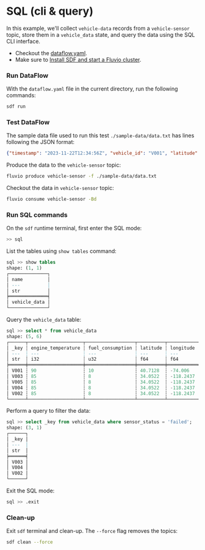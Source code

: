 # SQL (cli & query)

In this example, we'll collect `vehicle-data` records from a `vehicle-sensor` topic, store them in a `vehicle_data` state, and query the data using the SQL CLI interface.

* Checkout the [dataflow.yaml](./dataflow.yaml).
* Make sure to [Install SDF and start a Fluvio cluster].

### Run DataFlow

With the `dataflow.yaml` file in the current directory, run the following commands:

```bash
sdf run
```

### Test DataFlow

The sample data file used to run this test `./sample-data/data.txt` has lines following the JSON format:

```json
{"timestamp": "2023-11-22T12:34:56Z", "vehicle_id": "V001", "latitude": 40.7128, "longitude": -74.0060, "speed": 60, "engine_temperature": 90, "engine_rpm": 2000, "fuel_consumption": 10, "sensor_status": "ok" }
```

Produce the data to the `vehicle-sensor` topic:

```bash
fluvio produce vehicle-sensor -f ./sample-data/data.txt
```

Checkout the data in `vehicle-sensor` topic:

```bash
fluvio consume vehicle-sensor -Bd
```

### Run SQL commands


On the `sdf` runtime terminal, first enter the SQL mode:

```bash
>> sql
```

List the tables using `show tables` command:

```sql
sql >> show tables
shape: (1, 1)
┌──────────────┐
│ name         │
│ ---          │
│ str          │
╞══════════════╡
│ vehicle_data │
└──────────────┘
```

Query the `vehicle_data` table:

```sql
sql >> select * from vehicle_data
shape: (5, 6)
┌──────┬────────────────────┬──────────────────┬──────────┬───────────┬───────────────┐
│ _key ┆ engine_temperature ┆ fuel_consumption ┆ latitude ┆ longitude ┆ sensor_status │
│ ---  ┆ ---                ┆ ---              ┆ ---      ┆ ---       ┆ ---           │
│ str  ┆ i32                ┆ u32              ┆ f64      ┆ f64       ┆ str           │
╞══════╪════════════════════╪══════════════════╪══════════╪═══════════╪═══════════════╡
│ V001 ┆ 90                 ┆ 10               ┆ 40.7128  ┆ -74.006   ┆ ok            │
│ V003 ┆ 85                 ┆ 8                ┆ 34.0522  ┆ -118.2437 ┆ failed        │
│ V005 ┆ 85                 ┆ 8                ┆ 34.0522  ┆ -118.2437 ┆ ok            │
│ V004 ┆ 85                 ┆ 8                ┆ 34.0522  ┆ -118.2437 ┆ failed        │
│ V002 ┆ 85                 ┆ 8                ┆ 34.0522  ┆ -118.2437 ┆ failed        │
└──────┴────────────────────┴──────────────────┴──────────┴───────────┴───────────────┘
```

Perform a query to filter the data:

```sql
sql >> select _key from vehicle_data where sensor_status = 'failed';
shape: (3, 1)
┌──────┐
│ _key │
│ ---  │
│ str  │
╞══════╡
│ V003 │
│ V004 │
│ V002 │
└──────┘
```

Exit the SQL mode:

```bash
sql >> .exit
```

### Clean-up

Exit `sdf` terminal and clean-up. The `--force` flag removes the topics:

```bash
sdf clean --force
```

[Install SDF and start a Fluvio cluster]: /README.MD#prerequisites
